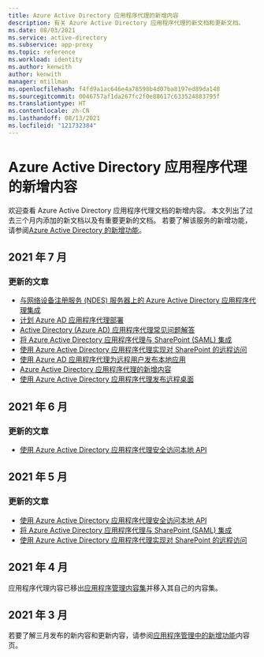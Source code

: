 ```yaml
---
title: Azure Active Directory 应用程序代理的新增内容
description: 有关 Azure Active Directory 应用程序代理的新文档和更新文档。
ms.date: 08/03/2021
ms.service: active-directory
ms.subservice: app-proxy
ms.topic: reference
ms.workload: identity
ms.author: kenwith
author: kenwith
manager: mtillman
ms.openlocfilehash: f4fd9a1ac646e4a78598b4d07ba8197ed89da148
ms.sourcegitcommit: 0046757af1da267fc2f0e88617c633524883795f
ms.translationtype: HT
ms.contentlocale: zh-CN
ms.lasthandoff: 08/13/2021
ms.locfileid: "121732384"
---
```

# <a name="azure-active-directory-application-proxy-whats-new"></a>Azure Active Directory 应用程序代理的新增内容

欢迎查看 Azure Active Directory 应用程序代理文档的新增内容。 本文列出了过去三个月内添加的新文档以及有重要更新的文档。 若要了解该服务的新增功能，请参阅[Azure Active Directory 的新增功能](../fundamentals/whats-new.md)。
## <a name="july-2021"></a>2021 年 7 月

### <a name="updated-articles"></a>更新的文章

- [与网络设备注册服务 (NDES) 服务器上的 Azure Active Directory 应用程序代理集成](active-directory-app-proxy-protect-ndes.md)
- [计划 Azure AD 应用程序代理部署](application-proxy-deployment-plan.md)
- [Active Directory (Azure AD) 应用程序代理常见问题解答](application-proxy-faq.yml)
- [将 Azure Active Directory 应用程序代理与 SharePoint (SAML) 集成](application-proxy-integrate-with-sharepoint-server-saml.md)
- [使用 Azure Active Directory 应用程序代理实现对 SharePoint 的远程访问](application-proxy-integrate-with-sharepoint-server.md)
- [使用 Azure AD 应用程序代理为远程用户发布本地应用](what-is-application-proxy.md)
- [Azure Active Directory 应用程序代理的新增内容](whats-new-docs.md)
- [使用 Azure Active Directory 应用程序代理发布远程桌面](application-proxy-integrate-with-remote-desktop-services.md)


## <a name="june-2021"></a>2021 年 6 月

### <a name="updated-articles"></a>更新的文章

- [使用 Azure Active Directory 应用程序代理安全访问本地 API](application-proxy-secure-api-access.md)

## <a name="may-2021"></a>2021 年 5 月

### <a name="updated-articles"></a>更新的文章

- [使用 Azure Active Directory 应用程序代理安全访问本地 API](application-proxy-secure-api-access.md)
- [将 Azure Active Directory 应用程序代理与 SharePoint (SAML) 集成](application-proxy-integrate-with-sharepoint-server-saml.md)
- [使用 Azure Active Directory 应用程序代理实现对 SharePoint 的远程访问](application-proxy-integrate-with-sharepoint-server.md)


## <a name="april-2021"></a>2021 年 4 月

应用程序代理内容已移出[应用程序管理内容集](../manage-apps/index.yml)并移入其自己的内容集。

## <a name="march-2021"></a>2021 年 3 月

若要了解三月发布的新内容和更新内容，请参阅[应用程序管理中的新增功能](../manage-apps/whats-new-docs.md)内容页。